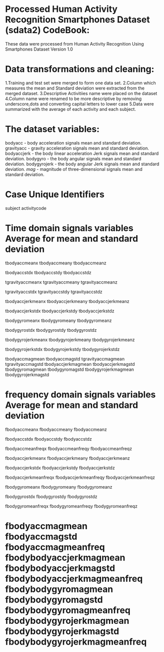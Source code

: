 Processed Human Activity Recognition Smartphones Dataset (sdata2) CodeBook: 
==========================================================================
These data were processed from Human Activity Recognition Using Smartphones Dataset Version 1.0

Data transformations and cleaning:
==================================
1.Training and test set were merged to form one data set.
2.Column which measures the mean and Standard deviation were extracted from the merged dataset.
3.Descriptive Activitiies name were placed on the dataset
4.Column name were renamed to be more descriptive by removing underscore,dots and converting capital letters to lower case
5.Data were summarized with the average of each activity and each subject.

The dataset variables:
===================================================================================
bodyacc - body acceleration signals mean and standard deviation.
gravityacc - gravity acceleration signals mean and standard deviation.
bodyaccjerk - the body linear acceleration Jerk signals mean and standard deviation.
bodygyro - the body angular signals mean and standard deviation.
bodygyrojerk - the body angular Jerk signals mean and standard deviation.
*mag* - magnitude of three-dimensional signals mean and standard deviation.

Case Unique Identifiers
=======================
subject
activitycode

Time domain signals variables Average for mean and standard deviation
===========================================================================
tbodyaccmeanx
tbodyaccmeany
tbodyaccmeanz

tbodyaccstdx
tbodyaccstdy
tbodyaccstdz

tgravityaccmeanx
tgravityaccmeany
tgravityaccmeanz

tgravityaccstdx
tgravityaccstdy
tgravityaccstdz

tbodyaccjerkmeanx
tbodyaccjerkmeany
tbodyaccjerkmeanz

tbodyaccjerkstdx
tbodyaccjerkstdy
tbodyaccjerkstdz

tbodygyromeanx
tbodygyromeany
tbodygyromeanz

tbodygyrostdx
tbodygyrostdy
tbodygyrostdz

tbodygyrojerkmeanx
tbodygyrojerkmeany
tbodygyrojerkmeanz

tbodygyrojerkstdx
tbodygyrojerkstdy
tbodygyrojerkstdz

tbodyaccmagmean
tbodyaccmagstd
tgravityaccmagmean
tgravityaccmagstd
tbodyaccjerkmagmean
tbodyaccjerkmagstd
tbodygyromagmean
tbodygyromagstd
tbodygyrojerkmagmean
tbodygyrojerkmagstd

frequency domain signals variables Average for mean and standard deviation
==========================================================================
fbodyaccmeanx
fbodyaccmeany
fbodyaccmeanz

fbodyaccstdx
fbodyaccstdy
fbodyaccstdz

fbodyaccmeanfreqx
fbodyaccmeanfreqy
fbodyaccmeanfreqz

fbodyaccjerkmeanx
fbodyaccjerkmeany
fbodyaccjerkmeanz

fbodyaccjerkstdx
fbodyaccjerkstdy
fbodyaccjerkstdz

fbodyaccjerkmeanfreqx
fbodyaccjerkmeanfreqy
fbodyaccjerkmeanfreqz

fbodygyromeanx
fbodygyromeany
fbodygyromeanz

fbodygyrostdx
fbodygyrostdy
fbodygyrostdz

fbodygyromeanfreqx
fbodygyromeanfreqy
fbodygyromeanfreqz

fbodyaccmagmean
fbodyaccmagstd
fbodyaccmagmeanfreq
fbodybodyaccjerkmagmean
fbodybodyaccjerkmagstd
fbodybodyaccjerkmagmeanfreq
fbodybodygyromagmean
fbodybodygyromagstd
fbodybodygyromagmeanfreq
fbodybodygyrojerkmagmean
fbodybodygyrojerkmagstd
fbodybodygyrojerkmagmeanfreq
====================================================




